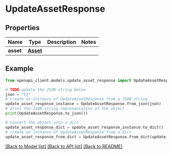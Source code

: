 # UpdateAssetResponse


## Properties

Name | Type | Description | Notes
------------ | ------------- | ------------- | -------------
**asset** | [**Asset**](Asset.md) |  | 

## Example

```python
from openapi_client.models.update_asset_response import UpdateAssetResponse

# TODO update the JSON string below
json = "{}"
# create an instance of UpdateAssetResponse from a JSON string
update_asset_response_instance = UpdateAssetResponse.from_json(json)
# print the JSON string representation of the object
print(UpdateAssetResponse.to_json())

# convert the object into a dict
update_asset_response_dict = update_asset_response_instance.to_dict()
# create an instance of UpdateAssetResponse from a dict
update_asset_response_from_dict = UpdateAssetResponse.from_dict(update_asset_response_dict)
```
[[Back to Model list]](../README.md#documentation-for-models) [[Back to API list]](../README.md#documentation-for-api-endpoints) [[Back to README]](../README.md)


